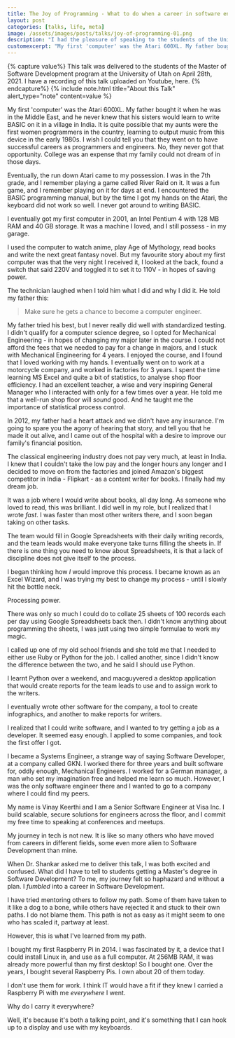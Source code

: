 ```yaml
---
title: The Joy of Programming - What to do when a career in software engineering chooses you.
layout: post
categories: [talks, life, meta]
image: /assets/images/posts/talks/joy-of-programming-01.png
description: "I had the pleasure of speaking to the students of the University of Utah's Master of Software Development Program. This is the transcript of the talk."
customexcerpt: "My first 'computer' was the Atari 600XL. My father bought it when he was in the Middle East, and he never knew that his sisters would learn to write BASIC on it in a village in India."
---
```


{% capture value%}
This talk was delivered to the students of the Master of Software Development program at the University of Utah on April 28th, 2021. I have a recording of this talk uploaded on Youtube, here.
{% endcapture%}
{% include note.html title="About this Talk" alert_type="note" content=value %}

My first 'computer' was the Atari 600XL. My father bought it when he was in the
Middle East, and he never knew that his sisters would learn to write BASIC on
it in a village in India. It is quite possible that my aunts were the first
women programmers in the country, learning to output music from this device in
the early 1980s. I wish I could tell you that they went on to have successful
careers as programmers and engineers. No, they never got that opportunity.
College was an expense that my family could not dream of in those days.

Eventually, the run down Atari came to my possession. I was in the 7th grade,
and I remember playing a game called River Raid on it. It was a fun game, and I
remember playing on it for days at end. I encountered the BASIC programming
manual, but by the time I got my hands on the Atari, the keyboard did not work
so well. I never got around to writing BASIC.

I eventually got my first computer in 2001, an Intel Pentium 4 with 128 MB RAM
and 40 GB storage. It was a machine I loved, and I still possess - in my
garage.

I used the computer to watch anime, play Age of Mythology, read books and write
the next great fantasy novel. But my favourite story about my first computer
was that the very night I received it, I looked at the back, found a switch
that said 220V and toggled it to set it to 110V - in hopes of saving power.

The technician laughed when I told him what I did and why I did it. He told my
father this:

> Make sure he gets a chance to become a computer engineer.

My father tried his best, but I never really did well with standardized
testing. I didn't qualify for a computer science degree, so I opted for
Mechanical Engineering - in hopes of changing my major later in the course. I
could not afford the fees that we needed to pay for a change in majors, and I
stuck with Mechanical Engineering for 4 years. I enjoyed the course, and I
found that I loved working with my hands. I eventually went on to work at a
motorcycle company, and worked in factories for 3 years. I spent the time
learning MS Excel and quite a bit of statistics, to analyse shop floor
efficiency. I had an excellent teacher, a wise and very inspiring General
Manager who I interacted with only for a few times over a year. He told me that
a well-run shop floor will *sound* good. And he taught me the importance of
statistical process control.

In 2012, my father had a heart attack and we didn't have any insurance. I'm
going to spare you the agony of hearing that story, and tell you that he made
it out alive, and I came out of the hospital with a desire to improve our
family's financial position.

The classical engineering industry does not pay very much, at least in India.
I knew that I couldn't take the low pay and the longer hours any longer and I
decided to move on from the factories and joined Amazon's biggest competitor in
India - Flipkart - as a content writer for books. I finally had my dream job.

It was a job where I would write about books, all day long. As someone who
loved to read, this was brilliant. I did well in my role, but I realized that I
wrote *fast*.  I was faster than most other writers there, and I soon began
taking on other tasks.

The team would fill in Google Spreadsheets with their daily writing records,
and the team leads would make everyone take turns filling the sheets in. If
there is one thing you need to know about Spreadsheets, it is that a lack of
discipline does not give itself to the process.

I began thinking how *I* would improve this process. I became known as an Excel
Wizard, and I was trying my best to change my process - until I slowly hit the
bottle neck.

Processing power.

There was only so much I could do to collate 25 sheets of 100 records each per
day using Google Spreadsheets back then. I didn't know anything about
programming the sheets, I was just using two simple formulae to work my magic.

I called up one of my old school friends and she told me that I needed to
either use Ruby or Python for the job. I called another, since I didn't know
the difference between the two, and he said I should use Python.

I learnt Python over a weekend, and macguyvered a desktop application that
would create reports for the team leads to use and to assign work to the
writers.

I eventually wrote other software for the company, a tool to create
infographics, and another to make reports for writers.

I realized that I could write software, and I wanted to try getting a job as a
developer.  It seemed easy enough. I applied to some companies, and took the
first offer I got.

I became a Systems Engineer, a strange way of saying Software Developer, at a
company called GKN.  I worked there for three years and built software for,
oddly enough, Mechanical Engineers.  I worked for a German manager, a man who
set my imagination free and helped me learn so much.  However, I was the only
software engineer there and I wanted to go to a company where I could find my
peers.

My name is Vinay Keerthi and I am a Senior Software Engineer at Visa Inc. I
build scalable, secure solutions for engineers across the floor, and I commit
my free time to speaking at conferences and meetups.

My journey in tech is not new. It is like so many others who have moved from
careers in different fields, some even more alien to Software Development than
mine.

When Dr. Shankar asked me to deliver this talk, I was both excited and
confused. What did I have to tell to students getting a Master's degree in
Software Development? To me, my journey felt so haphazard and without a plan.
I *fumbled* into a career in Software Development.

I have tried mentoring others to follow my path. Some of them have taken to it
like a dog to a bone, while others have rejected it and stuck to their own
paths. I do not blame them. This path is not as easy as it might seem to one
who has scaled it, partway at least.

However, this is what I've learned from my path.

I bought my first Raspberry Pi in 2014. I was fascinated by it, a device that I
could install Linux in, and use as a full computer.  At 256MB RAM, it was
already more powerful than my first desktop! So I bought one. Over the years, I
bought several Raspberry Pis. I own about 20 of them today.

I don't use them for work. I think IT would have a fit if they knew I carried a
Raspberry Pi with me *everywhere* I went.

Why do I carry it everywhere?

Well, it's because it's both a talking point, and it's something that I can
hook up to a display and use with my keyboards.
